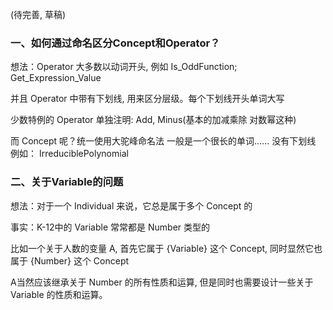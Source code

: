 (待完善, 草稿)

### 一、如何通过命名区分Concept和Operator？


想法：Operator 大多数以动词开头, 例如 Is_OddFunction; Get_Expression_Value

并且 Operator 中带有下划线, 用来区分层级。每个下划线开头单词大写

少数特例的 Operator 单独注明: Add, Minus(基本的加减乘除 对数幂这种)

而 Concept 呢？统一使用大驼峰命名法 一般是一个很长的单词...... 没有下划线  例如： IrreduciblePolynomial




### 二、关于Variable的问题


想法：对于一个 Individual 来说，它总是属于多个 Concept 的

事实：K-12中的 Variable 常常都是 Number 类型的

比如一个关于人数的变量 A, 首先它属于 {Variable} 这个 Concept, 同时显然它也属于 {Number} 这个 Concept

A当然应该继承关于 Number 的所有性质和运算, 但是同时也需要设计一些关于 Variable 的性质和运算。
